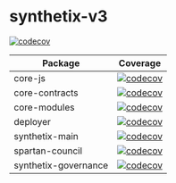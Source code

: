 # synthetix-v3

[![codecov](https://codecov.io/gh/Synthetixio/synthetix-v3/branch/main/graph/badge.svg)](https://codecov.io/gh/Synthetixio/synthetix-v3)

| Package            | Coverage                                                                                                                                                         |
| ------------------ | ---------------------------------------------------------------------------------------------------------------------------------------------------------------- |
| core-js            | [![codecov](https://codecov.io/gh/Synthetixio/synthetix-v3/branch/main/graph/badge.svg?flag=core-js)](https://codecov.io/gh/Synthetixio/synthetix-v3)            |
| core-contracts     | [![codecov](https://codecov.io/gh/Synthetixio/synthetix-v3/branch/main/graph/badge.svg?flag=core-contracts)](https://codecov.io/gh/Synthetixio/synthetix-v3)     |
| core-modules       | [![codecov](https://codecov.io/gh/Synthetixio/synthetix-v3/branch/main/graph/badge.svg?flag=core-modules)](https://codecov.io/gh/Synthetixio/synthetix-v3)       |
| deployer           | [![codecov](https://codecov.io/gh/Synthetixio/synthetix-v3/branch/main/graph/badge.svg?flag=deployer)](https://codecov.io/gh/Synthetixio/synthetix-v3)           |
| synthetix-main     | [![codecov](https://codecov.io/gh/Synthetixio/synthetix-v3/branch/main/graph/badge.svg?flag=synthetix-main)](https://codecov.io/gh/Synthetixio/synthetix-v3)     |
| spartan-council    | [![codecov](https://codecov.io/gh/Synthetixio/synthetix-v3/branch/main/graph/badge.svg?flag=spartan-council)](https://codecov.io/gh/Synthetixio/synthetix-v3)    |
| synthetix-governance | [![codecov](https://codecov.io/gh/Synthetixio/synthetix-v3/branch/main/graph/badge.svg?flag=synthetix-governance)](https://codecov.io/gh/Synthetixio/synthetix-v3) |
